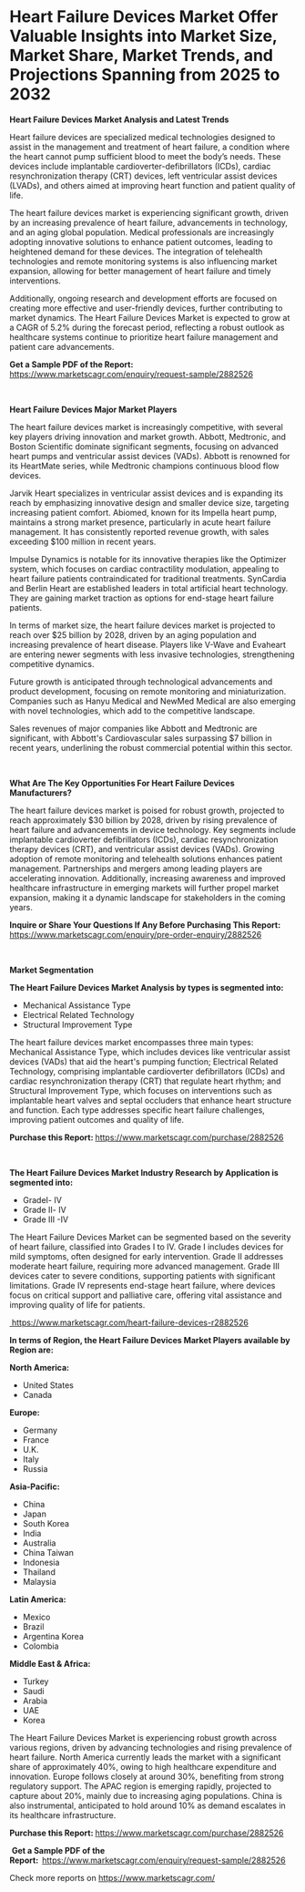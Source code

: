 <p><h1>Heart Failure Devices Market Offer Valuable Insights into Market Size, Market Share, Market Trends, and Projections Spanning from 2025 to 2032</h1></p><p><strong>Heart Failure Devices Market Analysis and Latest Trends</strong></p>
<p><p>Heart failure devices are specialized medical technologies designed to assist in the management and treatment of heart failure, a condition where the heart cannot pump sufficient blood to meet the body’s needs. These devices include implantable cardioverter-defibrillators (ICDs), cardiac resynchronization therapy (CRT) devices, left ventricular assist devices (LVADs), and others aimed at improving heart function and patient quality of life.</p><p>The heart failure devices market is experiencing significant growth, driven by an increasing prevalence of heart failure, advancements in technology, and an aging global population. Medical professionals are increasingly adopting innovative solutions to enhance patient outcomes, leading to heightened demand for these devices. The integration of telehealth technologies and remote monitoring systems is also influencing market expansion, allowing for better management of heart failure and timely interventions.</p><p>Additionally, ongoing research and development efforts are focused on creating more effective and user-friendly devices, further contributing to market dynamics. The Heart Failure Devices Market is expected to grow at a CAGR of 5.2% during the forecast period, reflecting a robust outlook as healthcare systems continue to prioritize heart failure management and patient care advancements.</p></p>
<p><strong>Get a Sample PDF of the Report:&nbsp;</strong> <a href="https://www.marketscagr.com/enquiry/request-sample/2882526?utm_campaign=1126&utm_medium=2&utm_source=Github&utm_content=ia&utm_term=13032025&utm_id=heart-failure-devices">https://www.marketscagr.com/enquiry/request-sample/2882526</a></p>
<p>&nbsp;</p>
<p><strong>Heart Failure Devices Major Market Players</strong></p>
<p><p>The heart failure devices market is increasingly competitive, with several key players driving innovation and market growth. Abbott, Medtronic, and Boston Scientific dominate significant segments, focusing on advanced heart pumps and ventricular assist devices (VADs). Abbott is renowned for its HeartMate series, while Medtronic champions continuous blood flow devices. </p><p>Jarvik Heart specializes in ventricular assist devices and is expanding its reach by emphasizing innovative design and smaller device size, targeting increasing patient comfort. Abiomed, known for its Impella heart pump, maintains a strong market presence, particularly in acute heart failure management. It has consistently reported revenue growth, with sales exceeding $100 million in recent years.</p><p>Impulse Dynamics is notable for its innovative therapies like the Optimizer system, which focuses on cardiac contractility modulation, appealing to heart failure patients contraindicated for traditional treatments. SynCardia and Berlin Heart are established leaders in total artificial heart technology. They are gaining market traction as options for end-stage heart failure patients.</p><p>In terms of market size, the heart failure devices market is projected to reach over $25 billion by 2028, driven by an aging population and increasing prevalence of heart disease. Players like V-Wave and Evaheart are entering newer segments with less invasive technologies, strengthening competitive dynamics.</p><p>Future growth is anticipated through technological advancements and product development, focusing on remote monitoring and miniaturization. Companies such as Hanyu Medical and NewMed Medical are also emerging with novel technologies, which add to the competitive landscape.</p><p>Sales revenues of major companies like Abbott and Medtronic are significant, with Abbott's Cardiovascular sales surpassing $7 billion in recent years, underlining the robust commercial potential within this sector.</p></p>
<p>&nbsp;</p>
<p><strong>What Are The Key Opportunities For Heart Failure Devices Manufacturers?</strong></p>
<p><p>The heart failure devices market is poised for robust growth, projected to reach approximately $30 billion by 2028, driven by rising prevalence of heart failure and advancements in device technology. Key segments include implantable cardioverter defibrillators (ICDs), cardiac resynchronization therapy devices (CRT), and ventricular assist devices (VADs). Growing adoption of remote monitoring and telehealth solutions enhances patient management. Partnerships and mergers among leading players are accelerating innovation. Additionally, increasing awareness and improved healthcare infrastructure in emerging markets will further propel market expansion, making it a dynamic landscape for stakeholders in the coming years.</p></p>
<p><strong>Inquire or Share Your Questions If Any Before Purchasing This Report:</strong> <a href="https://www.marketscagr.com/enquiry/pre-order-enquiry/2882526?utm_campaign=1126&utm_medium=2&utm_source=Github&utm_content=ia&utm_term=13032025&utm_id=heart-failure-devices">https://www.marketscagr.com/enquiry/pre-order-enquiry/2882526</a></p>
<p>&nbsp;</p>
<p><strong>Market Segmentation</strong></p>
<p><strong>The Heart Failure Devices Market Analysis by types is segmented into:</strong></p>
<p><ul><li>Mechanical Assistance Type</li><li>Electrical Related Technology</li><li>Structural Improvement Type</li></ul></p>
<p><p>The heart failure devices market encompasses three main types: Mechanical Assistance Type, which includes devices like ventricular assist devices (VADs) that aid the heart's pumping function; Electrical Related Technology, comprising implantable cardioverter defibrillators (ICDs) and cardiac resynchronization therapy (CRT) that regulate heart rhythm; and Structural Improvement Type, which focuses on interventions such as implantable heart valves and septal occluders that enhance heart structure and function. Each type addresses specific heart failure challenges, improving patient outcomes and quality of life.</p></p>
<p><strong>Purchase this Report:&nbsp;</strong><a href="https://www.marketscagr.com/purchase/2882526?utm_campaign=1126&utm_medium=2&utm_source=Github&utm_content=ia&utm_term=13032025&utm_id=heart-failure-devices">https://www.marketscagr.com/purchase/2882526</a></p>
<p>&nbsp;</p>
<p><strong>The Heart Failure Devices Market Industry Research by Application is segmented into:</strong></p>
<p><ul><li>GradeⅠ- Ⅳ</li><li>Grade Ⅱ- Ⅳ</li><li>Grade Ⅲ -IV</li></ul></p>
<p><p>The Heart Failure Devices Market can be segmented based on the severity of heart failure, classified into Grades I to IV. Grade I includes devices for mild symptoms, often designed for early intervention. Grade II addresses moderate heart failure, requiring more advanced management. Grade III devices cater to severe conditions, supporting patients with significant limitations. Grade IV represents end-stage heart failure, where devices focus on critical support and palliative care, offering vital assistance and improving quality of life for patients.</p></p>
<p><a href="https://www.marketscagr.com/heart-failure-devices-r2882526?utm_campaign=1126&utm_medium=2&utm_source=Github&utm_content=ia&utm_term=13032025&utm_id=heart-failure-devices">&nbsp;https://www.marketscagr.com/heart-failure-devices-r2882526</a></p>
<p><strong>In terms of Region, the Heart Failure Devices Market Players available by Region are:</strong></p>
<p>
    <p> <strong> North America: </strong>
        <ul>
            <li>United States</li>
            <li>Canada</li>
        </ul>
        </p> 
    <p> <strong> Europe: </strong>
        <ul>
            <li>Germany</li>
            <li>France</li>
            <li>U.K.</li>
            <li>Italy</li>
            <li>Russia</li>
        </ul>
        </p> 
    <p> <strong> Asia-Pacific: </strong>
        <ul>
            <li>China</li>
            <li>Japan</li>
            <li>South Korea</li>
            <li>India</li>
            <li>Australia</li>
            <li>China Taiwan</li>
            <li>Indonesia</li>
            <li>Thailand</li>
            <li>Malaysia</li>
        </ul>
        </p> 
    <p> <strong> Latin America: </strong>
        <ul>
            <li>Mexico</li>
            <li>Brazil</li>
            <li>Argentina Korea</li>
            <li>Colombia</li>
        </ul>
        </p> 
    <p> <strong> Middle East & Africa: </strong>
        <ul>
            <li>Turkey</li>
            <li>Saudi</li>
            <li>Arabia</li>
            <li>UAE</li>
            <li>Korea</li>
        </ul>
    </p>
    </p>
<p><p>The Heart Failure Devices Market is experiencing robust growth across various regions, driven by advancing technologies and rising prevalence of heart failure. North America currently leads the market with a significant share of approximately 40%, owing to high healthcare expenditure and innovation. Europe follows closely at around 30%, benefiting from strong regulatory support. The APAC region is emerging rapidly, projected to capture about 20%, mainly due to increasing aging populations. China is also instrumental, anticipated to hold around 10% as demand escalates in its healthcare infrastructure.</p></p>
<p><strong>Purchase this Report: </strong><a href="https://www.marketscagr.com/purchase/2882526?utm_campaign=1126&utm_medium=2&utm_source=Github&utm_content=ia&utm_term=13032025&utm_id=heart-failure-devices">https://www.marketscagr.com/purchase/2882526</a></p>
<p>&nbsp;<strong>Get a Sample PDF of the Report:&nbsp;&nbsp;</strong><a href="https://www.marketscagr.com/enquiry/request-sample/2882526?utm_campaign=1126&utm_medium=2&utm_source=Github&utm_content=ia&utm_term=13032025&utm_id=heart-failure-devices">https://www.marketscagr.com/enquiry/request-sample/2882526</a></p>
<p><strong></strong></p>
<p>Check more reports on <a href="https://www.marketscagr.com/?utm_campaign=1126&utm_medium=2&utm_source=Github&utm_content=ia&utm_term=13032025&utm_id=heart-failure-devices">https://www.marketscagr.com/</a></p>